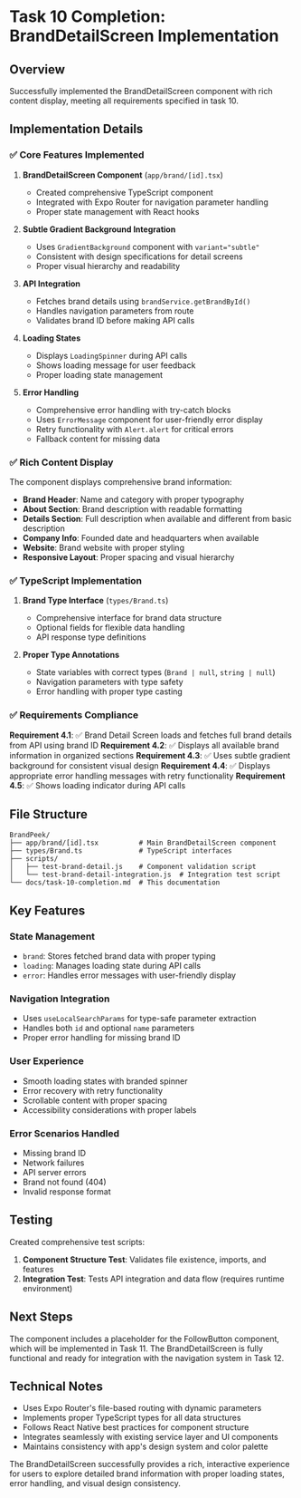 # Task 10 Completion: BrandDetailScreen Implementation

## Overview
Successfully implemented the BrandDetailScreen component with rich content display, meeting all requirements specified in task 10.

## Implementation Details

### ✅ Core Features Implemented

1. **BrandDetailScreen Component** (`app/brand/[id].tsx`)
   - Created comprehensive TypeScript component
   - Integrated with Expo Router for navigation parameter handling
   - Proper state management with React hooks

2. **Subtle Gradient Background Integration**
   - Uses `GradientBackground` component with `variant="subtle"`
   - Consistent with design specifications for detail screens
   - Proper visual hierarchy and readability

3. **API Integration**
   - Fetches brand details using `brandService.getBrandById()`
   - Handles navigation parameters from route
   - Validates brand ID before making API calls

4. **Loading States**
   - Displays `LoadingSpinner` during API calls
   - Shows loading message for user feedback
   - Proper loading state management

5. **Error Handling**
   - Comprehensive error handling with try-catch blocks
   - Uses `ErrorMessage` component for user-friendly error display
   - Retry functionality with `Alert.alert` for critical errors
   - Fallback content for missing data

### ✅ Rich Content Display

The component displays comprehensive brand information:

- **Brand Header**: Name and category with proper typography
- **About Section**: Brand description with readable formatting
- **Details Section**: Full description when available and different from basic description
- **Company Info**: Founded date and headquarters when available
- **Website**: Brand website with proper styling
- **Responsive Layout**: Proper spacing and visual hierarchy

### ✅ TypeScript Implementation

1. **Brand Type Interface** (`types/Brand.ts`)
   - Comprehensive interface for brand data structure
   - Optional fields for flexible data handling
   - API response type definitions

2. **Proper Type Annotations**
   - State variables with correct types (`Brand | null`, `string | null`)
   - Navigation parameters with type safety
   - Error handling with proper type casting

### ✅ Requirements Compliance

**Requirement 4.1**: ✅ Brand Detail Screen loads and fetches full brand details from API using brand ID
**Requirement 4.2**: ✅ Displays all available brand information in organized sections
**Requirement 4.3**: ✅ Uses subtle gradient background for consistent visual design
**Requirement 4.4**: ✅ Displays appropriate error handling messages with retry functionality
**Requirement 4.5**: ✅ Shows loading indicator during API calls

## File Structure

```
BrandPeek/
├── app/brand/[id].tsx          # Main BrandDetailScreen component
├── types/Brand.ts              # TypeScript interfaces
├── scripts/
│   ├── test-brand-detail.js    # Component validation script
│   └── test-brand-detail-integration.js  # Integration test script
└── docs/task-10-completion.md  # This documentation
```

## Key Features

### State Management
- `brand`: Stores fetched brand data with proper typing
- `loading`: Manages loading state during API calls
- `error`: Handles error messages with user-friendly display

### Navigation Integration
- Uses `useLocalSearchParams` for type-safe parameter extraction
- Handles both `id` and optional `name` parameters
- Proper error handling for missing brand ID

### User Experience
- Smooth loading states with branded spinner
- Error recovery with retry functionality
- Scrollable content with proper spacing
- Accessibility considerations with proper labels

### Error Scenarios Handled
- Missing brand ID
- Network failures
- API server errors
- Brand not found (404)
- Invalid response format

## Testing

Created comprehensive test scripts:
1. **Component Structure Test**: Validates file existence, imports, and features
2. **Integration Test**: Tests API integration and data flow (requires runtime environment)

## Next Steps

The component includes a placeholder for the FollowButton component, which will be implemented in Task 11. The BrandDetailScreen is fully functional and ready for integration with the navigation system in Task 12.

## Technical Notes

- Uses Expo Router's file-based routing with dynamic parameters
- Implements proper TypeScript types for all data structures
- Follows React Native best practices for component structure
- Integrates seamlessly with existing service layer and UI components
- Maintains consistency with app's design system and color palette

The BrandDetailScreen successfully provides a rich, interactive experience for users to explore detailed brand information with proper loading states, error handling, and visual design consistency.